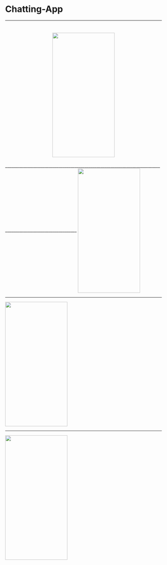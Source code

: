 # Chatting-App
_________________________________________________________________________________________________________________
<h1 align="center">
<img  src="https://user-images.githubusercontent.com/75658978/110121711-bce3e700-7de4-11eb-9e69-e967a46f980d.png" data-canonical-src="https://gyazo.com/eb5c5741b6a9a16c692170a41a49c858.png" width="200" height="400" />
</h1>
__________________________________________________________________________________________________________________

<img align="center" src="https://user-images.githubusercontent.com/75658978/110121740-c705e580-7de4-11eb-87a3-7a4ffa6678e6.png" data-canonical-src="https://gyazo.com/eb5c5741b6a9a16c692170a41a49c858.png" width="200" height="400" />


__________________________________________________________________________________________________________________

<img align="center" src="https://user-images.githubusercontent.com/75658978/110121792-d71dc500-7de4-11eb-9a3a-27cf6be797a3.png" data-canonical-src="https://gyazo.com/eb5c5741b6a9a16c692170a41a49c858.png" width="200" height="400" />


___________________________________________________________________________________________________________________

<img align="center" src="https://user-images.githubusercontent.com/75658978/110121811-de44d300-7de4-11eb-9426-4e1ed765c3fc.png" data-canonical-src="https://gyazo.com/eb5c5741b6a9a16c692170a41a49c858.png" width="200" height="400" />

